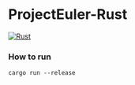 # ProjectEuler-Rust
[![Rust](https://github.com/mlefebvre1/projecteuler-rust/actions/workflows/rust.yml/badge.svg)](https://github.com/mlefebvre1/projecteuler-rust/actions/workflows/rust.yml)

### How to run
```shell
cargo run --release
```